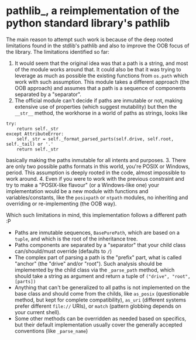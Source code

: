 # pathlib_, a reimplementation of the python standard library's pathlib

The main reason to attempt such work is because of the deep rooted limitations found in the stdlib's pathlib and also to improve the OOB focus of the library. The limitations identified so far:
1. It would seem that the original idea was that a path is a string, and most of the module works around that. It could also be that it was trying to leverage as much as possible the existing functions from `os.path` which work with such assumption. This module takes a different approach (the OOB approach) and assumes that a path is a sequence of components separated by a "separator".
2. The official module can't decide if paths are inmutable or not, making extensive use of properties (which suggest mutability) but then the `__str__` method, the workhorse in a world of paths as strings, looks like
```
try:
	return self._str
except AttributeError:
	self._str = self._format_parsed_parts(self.drive, self.root, self._tail) or '.'
	return self._str
```
basically making the paths inmutable for all intents and purposes.
3. There are only two possible paths formats in this world, you're POSIX or Windows, period. This assumption is deeply rooted in the code, almost impossible to work around.
4. Even if you were to work with the previous constraint and try to make a "POSIX-like flavour" (or a Windows-like one) your implementation would be a new module with functions and variables/constants, like the `posixpath` or `ntpath` modules, no inheriting and overriding or re-implementing (the OOB way).

Which such limitations in mind, this implementation follows a different path :P
- Paths are inmutable sequences, `BasePurePath`, which are based on a `tuple`, and which is the root of the inheritance tree.
- Paths components are separated by a "separator" that your child class can/should/must override (defaults to `/`)
- The complex part of parsing a path is the "prefix" part, what is called "anchor" (the "drive" and/or "root"). Such analysis should be implemented by the child class via the `_parse_path` method, which should take a string as argument and return a tuple of `("drive", "root", [parts])`
- Anything that can't be generalized to all paths is not implemented on the base class and should come from the childs, like `as_posix` (questionable method, but kept for complete compatibility), `as_uri` (different systems prefer different `file://` URIs), or `match` (pattern globbing depends on your current shell).
- Some other methods can be overridden as needed based on specifics, but their default implementation usually cover the generally accepted conventions (like `_parse_name`)
